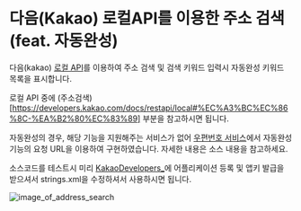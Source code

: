 # **다음(Kakao) 로컬API를 이용한 주소 검색 (feat. 자동완성)**

다음(kakao) [로컬 API](https://developers.kakao.com/docs/restapi/local)를 이용하여 주소 검색 및 검색 키워드 입력시 자동완성 키워드 목록을 표시합니다.


로컬 API 중에 (주소검색)[https://developers.kakao.com/docs/restapi/local#%EC%A3%BC%EC%86%8C-%EA%B2%80%EC%83%89] 부분을 참고하시면 됩니다.

자동완성의 경우, 해당 기능을 지원해주는 서비스가 없어 [우편번호 서비스](http://postcode.map.daum.net/guide)에서 자동완성 기능의 요청 URL을 이용하여 구현하였습니다. 자세한 내용은 소스 내용을 참고하세요.


소스코드를 테스트시 미리 [KakaoDevelopers_](https://developers.kakao.com/apps)에 어플리케이션 등록 및 앱키 발급을 받으셔서 strings.xml을 수정하셔서 사용하시면 됩니다.


![image_of_address_search](https://todaycoupon7.github.io/assets/img/pexels/address-search.png)
